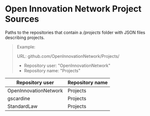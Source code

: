 # Open Innovation Network Project Sources

Paths to the repositories that contain a */projects* folder with JSON files describing projects.

>
> Example:
>
> URL: github.com/OpenInnovationNetwork/Projects/
> 
> * Repository user: "OpenInnovationNetwork"
> * Repository name: "Projects"
>

| Repository user | Repository name |
| ------ | ----------- |
| OpenInnovationNetwork | Projects |
| gscardine | Projects |
| StandardLaw | Projects |